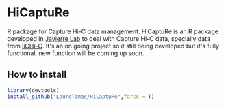 # HiCaptuRe
R package for Capture Hi-C data management. HiCaptuRe is an R package developed in [Javierre Lab](https://www.javierrelab.com/) to deal with Capture Hi-C data, specially data from [liCHi-C](https://www.nature.com/articles/s41467-023-35911-8).
It's an on going project so it still being developed but it's fully functional, new function will be coming up soon.

## How to install
```R
library(devtools)
install_github("LaureTomas/HiCaptuRe",force = T)
```
